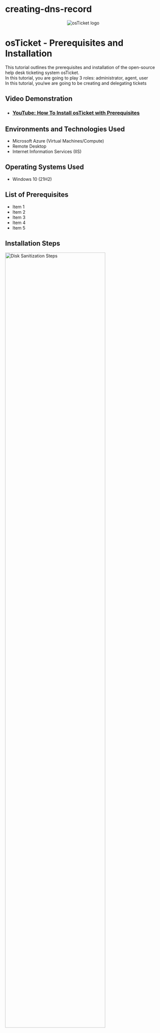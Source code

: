 # creating-dns-record

<p align="center">
<img src="https://i.imgur.com/Clzj7Xs.png" alt="osTicket logo"/>
</p>

<h1>osTicket - Prerequisites and Installation</h1>
This tutorial outlines the prerequisites and installation of the open-source help desk ticketing system osTicket.<br />
In this tutorial, you are going to play 3 roles:  administrator, agent, user <br>
In this tutorial, you/we are going to be creating and delegating tickets <br>

<h2>Video Demonstration</h2>

- ### [YouTube: How To Install osTicket with Prerequisites](https://www.youtube.com)

<h2>Environments and Technologies Used</h2>

- Microsoft Azure (Virtual Machines/Compute)
- Remote Desktop
- Internet Information Services (IIS)

<h2>Operating Systems Used </h2>

- Windows 10</b> (21H2)

<h2>List of Prerequisites</h2>

- Item 1
- Item 2
- Item 3
- Item 4
- Item 5

<h2>Installation Steps</h2>

<p>
<img src="https://i.imgur.com/DJmEXEB.png" height="80%" width="80%" alt="Disk Sanitization Steps"/> <br>
</p>
<p>
<strong> A-Record Exercise </strong><br>
  <em>Basically, log into Client-1 <br>
    ping "mainframe" <br>
    nslookup "mainframe" <br>
    (Both are going to fail because there is no DNS record) <br>
    So, log into DC-1 with your domain admin account (mydomain.com\jane_admin) and create a DNS A-record for "mainframe" <br>
    Have the DNS A-record point to DC-1’s Private IP address <br>
    Log back into Client-1 and ping "mainframe" again. It should work this time. </em>
  
<strong>Simplified Version:</strong><br>
<strong>Log into DC-1 </strong><br>
<strong>Create a DNS A-record for "mainframe"</strong><br>
1. On the Server Manager page, look for Tools (top right hand corner, to the right of the flag), and then click DNS <br>
  <br>
<img width="959" alt="Capture - Tools + DNS" src="https://github.com/jaysixco/creating-dns-record/assets/160427311/c60fa30d-a54a-45f6-8830-1f6f7f2e1f3b">
  <br>
&nbsp; 2. Click "DC-1" in the sidebar (1), Click "Forward Looking Zone" in the sidebar (2), Double click "mydomain.com" in the sidebar (3) <br>
<img width="565" alt="#1" src="https://github.com/jaysixco/creating-dns-record/assets/160427311/e617d68e-8416-42b3-8be8-5099250b848d"> <br>
&nbsp; 3. Right click the white space, Click "New Host (A or AAAA)" <br>
<img width="565" alt="#2" src="https://github.com/jaysixco/creating-dns-record/assets/160427311/236a631a-0ec3-46d4-8353-b7346bf91bbe">
<br>
&nbsp; 4. For the "Name" type mainframe <br>
&nbsp; 5. For the IP address, open up command prompt, type "ipconfig" (1) and look at the number for "IPv4 Address" (2) <br>
<img width="674" alt="#3" src="https://github.com/jaysixco/creating-dns-record/assets/160427311/1e0a6f8f-8c33-460d-98a0-887240c54c0f">
 <br>
&nbsp; 6. After you type the "Name" and "IP address" click Add Host. After it is added, click "Done" <br>
<img width="257" alt="#4" src="https://github.com/jaysixco/creating-dns-record/assets/160427311/f0970c61-bf1d-4f9b-9112-9c4321a14fa8">
<br>

<strong> Ping the mainframe to see if it works </strong><br>
1. Log in to Client-1 <br>
2. Type "cmd" in search bar (see screenshot) <br>
3. Then ping "mainframe". If it works, you should the word "Reply" repeatedly, like this: //insert screenshot below, red rectangle box around word(s) "Reply" <br>
<img width="674" alt="#1" src="https://github.com/jaysixco/creating-dns-record/assets/160427311/2c14f1e5-807c-48e1-9082-287933852584">


<strong> Local DNS Cache Exercise </strong><br>
<em> What is going on here? <br>
Basically, if you change the mainframe's record address, when you ping it, it will still show the old record address until you flush the DNS cache. <br>
<strong>To see for yourself </strong>: 
</em>

<strong> Log in to DC-1 and change mainframe’s record address to 8.8.8.8 </strong><br> 
1. Log in to DC-1 <br>
2. Click "Forward Looking Zone" <br>
3. Click "mydomain.com" <br>
4. Right click "mainframe" <br>
5. Click "Properties" <br>
6. Type 8.8.8.8 in IP address box <br>
7. Click "Apply" <br>
8. Click "Ok" <br>
  <em> insert screenshots sonewhere in above steps </em>
  
<strong> Go back to Client-1 and ping “mainframe” again </strong>. 
1. Observe that it still pings the old address (you'll recieve replies from the old IP address) (see screenshot)<br>

<strong> Observe the local dns cache </strong>.
1. In the command prompt, type "ipconfig /displaydns". It will show that A (Host) Record is still the old address. </strong> (see screenshot)<br>

<strong> Flush the DNS cache </strong>
1. Run cmd as an administrator. Type "cmd" in the start menu search box, right click "Command Prompt", and click "Run as an administrator" (see screenshot) <br>
2. Type "ipconfig /flushdns" then type "ping mainframe” again.  The new record address should show up </strong> (see screenshot)<br>

<strong> CNAME Record Exercise </strong><br>
<em> What is going on here? <br></em>

<strong> Go back to DC-1 and create a CNAME record that points the host "search" to "google.com"</strong><br>
1. Open the DNS manager. In the Server page, look for Tools (top right hand corner, to the right of the flag), and then click DNS (see screenshot, copy and paste it from line 52)
2. Right click any white section of the screen, then click "New Alias (CNAME)" ><br>
<img width="565" alt="Capture - New Alias (CName)" src="https://github.com/jaysixco/creating-dns-record/assets/160427311/46d6ecb9-e0b7-47cb-904f-9c2801ac33d1">
<br>
3. Type "search" in the first box and "www.google.com" in the second box <br>
<img width="300" alt="Capture - search + google" src="https://github.com/jaysixco/creating-dns-record/assets/160427311/77628443-22e4-4616-a93e-ec581dc1230c"><br>
4. Leave the box unchecked and Click "Ok" (see screenshot) <br>
<br>
<strong> Switch to Client-1 </strong><br>
1. Open up the command prompt. Type "ping search” then hit enter. Type "nslookup search” then hit enter. <br>
2. If you did everything correctly you should see: </strong><br>
<img width="354" alt="Capture - ping + nslookup" src="https://github.com/jaysixco/creating-dns-record/assets/160427311/3e623d41-fa39-45d4-8f65-87ec24e9a23e"><br>
<br>
<strong>NOTE:</strong> if above steps don't work, try flushing the cache (type "ipconfig /flushdns") and then try step 1 again. <br>
<br>
<strong> Finish </strong>

<p>
  Accurate and can follow along. Fix formatting.
</p>
